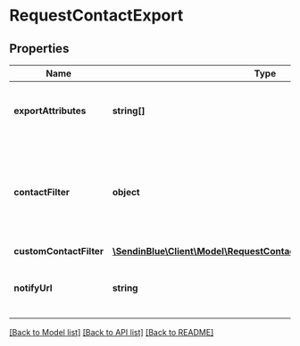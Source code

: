 # RequestContactExport

## Properties
Name | Type | Description | Notes
------------ | ------------- | ------------- | -------------
**exportAttributes** | **string[]** | List of all the attributes that you want to export. These attributes must be present in your contact database. For example, [&#39;fname&#39;, &#39;lname&#39;, &#39;email&#39;]. | [optional] 
**contactFilter** | **object** | This attribute has been deprecated and will be removed by January 1st, 2021. Only one of the two filter options (contactFilter or customContactFilter) can be passed in the request. Set the filter for the contacts to be exported. For example, &#x60;{\"blacklisted\":true}&#x60; will export all the blacklisted contacts. | [optional] 
**customContactFilter** | [**\SendinBlue\Client\Model\RequestContactExportCustomContactFilter**](RequestContactExportCustomContactFilter.md) |  | [optional] 
**notifyUrl** | **string** | Webhook that will be called once the export process is finished. For reference, https://help.sendinblue.com/hc/en-us/articles/360007666479 | [optional] 

[[Back to Model list]](../../README.md#documentation-for-models) [[Back to API list]](../../README.md#documentation-for-api-endpoints) [[Back to README]](../../README.md)


